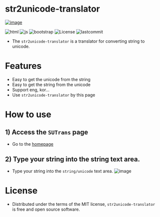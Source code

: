 # str2unicode-translator
[![image](https://user-images.githubusercontent.com/66377511/202885738-3a045696-296f-4f47-9cf5-0bc82242b385.png)](https://geongupark.github.io/str2unicode-translator/)

![html](https://img.shields.io/badge/HTML-5-red)
![js](https://img.shields.io/badge/jQuery-3.6.1-yellow)
![bootstrap](https://img.shields.io/badge/Bootstrap-5.1.3-green)
![License](https://camo.githubusercontent.com/890acbdcb87868b382af9a4b1fac507b9659d9bf/68747470733a2f2f696d672e736869656c64732e696f2f62616467652f6c6963656e73652d4d49542d626c75652e737667)
![lastcommit](https://img.shields.io/github/last-commit/geongupark/str2unicode-translator)

* The `str2unicode-translator` is a translator for converting string to unicode.

# Features
* Easy to get the unicode from the string
* Easy to get the string from the unicode
* Support eng, kor...
* Use `str2unicode-translator` by this page

# How to use
## 1) Access the `SUTrans` page
* Go to the [homepage](https://geongupark.github.io/str2unicode-translator/)
## 2) Type your string into the string text area.
* Type your string into the `string/unicode` text area.
![image](https://user-images.githubusercontent.com/66377511/202885422-58dd8af1-d5e5-4bac-9910-5efe5d58926c.png)

# License
* Distributed under the terms of the MIT license, `str2unicode-translator` is free and open source software.
